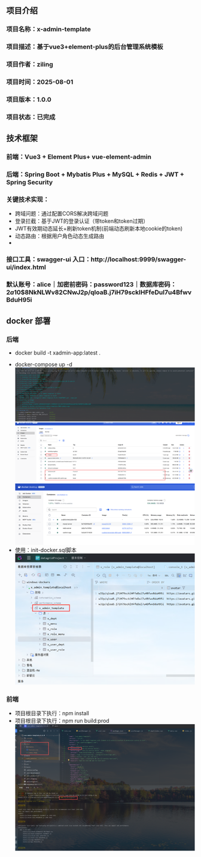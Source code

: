 ## 项目介绍
### 项目名称：x-admin-template
### 项目描述：基于vue3+element-plus的后台管理系统模板
### 项目作者：ziling
### 项目时间：2025-08-01
### 项目版本：1.0.0
### 项目状态：已完成

## 技术框架
### 前端：Vue3 + Element Plus+ vue-element-admin
### 后端：Spring Boot + Mybatis Plus + MySQL + Redis + JWT + Spring Security
### 关键技术实现：
- 跨域问题：通过配置CORS解决跨域问题
- 登录拦截：基于JWT的登录认证（带token和token过期）
- JWT有效期动态延长+刷新token机制(前端动态刷新本地cookie的token)
- 动态路由：根据用户角色动态生成路由
- 
### 接口工具：swagger-ui 入口：http://localhost:9999/swagger-ui/index.html

### 默认账号：alice｜加密前密码：password123｜数据库密码：$2a$10$8NkNLWv82CNwJ2p/qloaB.j7iH79scklHFfeDul7u4BfwvBduH95i


## docker 部署   
### 后端
- docker build -t xadmin-app:latest .

[//]: # (- Docker Compose 会自动执行 Dockerfile 来构建镜像（前提是你的 docker-compose.yml 中使用了 build: .）。 )
- docker-compose up -d  
![img_2.png](img_2.png)
![img_3.png](img_3.png)
![img_4.png](img_4.png)
- 使用：init-docker.sql脚本
![img_5.png](img_5.png)
### 前端
- 项目根目录下执行：npm install
- 项目根目录下执行：npm run build:prod
![img_6.png](img_6.png)
